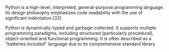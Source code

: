 Python is a high-level, interpreted, general-purpose programming language. Its design philosophy emphasizes code readability with the use of significant indentation.[32]

Python is dynamically-typed and garbage-collected. It supports multiple programming paradigms, including structured (particularly procedural), object-oriented and functional programming. It is often described as a "batteries included" language due to its comprehensive standard library
